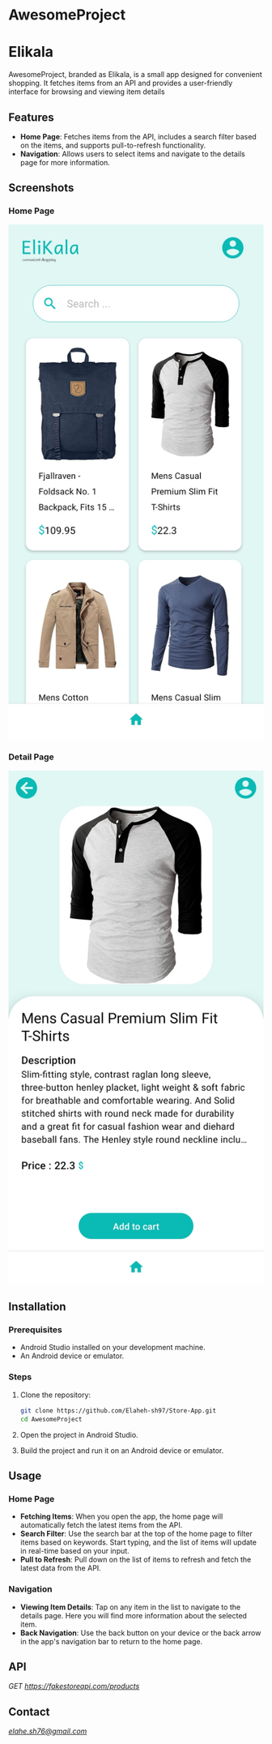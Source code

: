 
# AwesomeProject
# Elikala

AwesomeProject, branded as Elikala, is a small app designed for convenient shopping. It fetches items from an API and provides a user-friendly interface for browsing and viewing item details

## Features

- **Home Page**: Fetches items from the API, includes a search filter based on the items, and supports pull-to-refresh functionality.
- **Navigation**: Allows users to select items and navigate to the details page for more information.

## Screenshots

### Home Page

![Home Page](AwesomeProject/assets/screenshots/elikala-homePage.jpg)
### Detail Page
![Detail Page](AwesomeProject/assets/screenshots/elikala-detailPage.jpg)

## Installation

### Prerequisites

- Android Studio installed on your development machine.
- An Android device or emulator.

### Steps

1. Clone the repository:

    ```bash
    git clone https://github.com/Elaheh-sh97/Store-App.git
    cd AwesomeProject
    ```

2. Open the project in Android Studio.

3. Build the project and run it on an Android device or emulator.

## Usage

### Home Page

- **Fetching Items**: When you open the app, the home page will automatically fetch the latest items from the API.
- **Search Filter**: Use the search bar at the top of the home page to filter items based on keywords. Start typing, and the list of items will update in real-time based on your input.
- **Pull to Refresh**: Pull down on the list of items to refresh and fetch the latest data from the API.

### Navigation

- **Viewing Item Details**: Tap on any item in the list to navigate to the details page. Here you will find more information about the selected item.
- **Back Navigation**: Use the back button on your device or the back arrow in the app's navigation bar to return to the home page.

## API

*GET https://fakestoreapi.com/products*

## Contact

*elahe.sh76@gmail.com*
